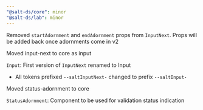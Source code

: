 ```yaml
---
"@salt-ds/core": minor
"@salt-ds/lab": minor
---
```


Removed `startAdornment` and `endAdornment` props from `InputNext`. Props will be added back once adornments come in v2

Moved input-next to core as input

`Input`: First version of `InputNext` renamed to Input

- All tokens prefixed `--saltInputNext-` changed to prefix `--saltInput-`

Moved status-adornment to core

`StatusAdornment`: Component to be used for validation status indication
